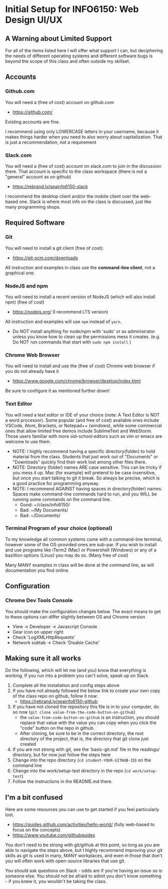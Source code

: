 # Initial Setup for INFO6150: Web Design UI/UX

## A Warning about Limited Support

For all of the items listed here I will offer what support I can, but deciphering the needs of different operating systems and different software bugs is beyond the scope of this class and often outside my skillset.  

## Accounts
### Github.com
You will need a (free of cost) account on github.com
* https://github.com/

Existing accounts are fine.

I recommend using only LOWERCASE letters in your username, because it makes things harder when you need to also worry about capitalization.  That is just a recommendation, not a requirement

### Slack.com
You will need a (free of cost) account on slack.com to join in the discussion there.  That account is specific to the class workspace (there is not a "general" account as on github)
* https://rebrand.ly/seainfo6150-slack

I recommend the desktop client and/or the mobile client over the web-based one.  Slack is where most info on the class is discussed, just like many programming shops.

## Required Software
### Git
You will need to install a git client (free of cost):
* https://git-scm.com/downloads

All instruction and examples in class use the **command-line client**, not a graphical one.  

### NodeJS and npm
You will need to install a recent version of NodeJS (which will also install npm) (free of cost)
* https://nodejs.org/   (I recommend LTS version)

All instruction and examples will use `npm` instead of `yarn`.
- Do *NOT* install anything for node/npm with 'sudo' or as administrator unless you know how to clean up the permissions mess it creates.   (e.g. Do NOT run commands that start with `sudo npm install` )

### Chrome Web Browser
You will need to install and use the (free of cost) Chrome web browser if you do not already have it
* https://www.google.com/chrome/browser/desktop/index.html

Be sure to configure it as mentioned further down!

### Text Editor
You will need a text editor or IDE of your choice (note: A Text Editor is NOT a word processor).  Some popular (and free of cost) available ones include VSCode, Atom, Brackets, or Notepad++ (windows), while some commercial ones that allow limited free demos include SublimeText and WebStorm.  Those users familiar with more old-school editors such as vim or emacs are welcome to use them.
* NOTE: I highly recommend having a specific directory(folder) to hold material from the class.  Students that just work out of "Documents" or "Downloads" quickly find their work lost among other files there.
* NOTE: Directory (folder) names ARE case sensitive.  This can be tricky if you mess it up.  Mac (for example) will pretend to be case insensitive, but once you start talking to git it break.  So always be precise, which is a good practice for programming anyway.
* NOTE: I recommend AGAINST having spaces in directory(folder) names.  Spaces make command-line commands hard to run, and you WILL be running some commands on the command line.
  - Good: ~/class/info6150/
  - Bad: ~/My Documents/
  - Bad: ~/Documents/

### Terminal Program of your choice (optional)
To my knowledge all common systems come with a command-line terminal, however some of the OS-provided ones are sub-par.  If you wish to install and use programs like iTerm2 (Mac) or Powershell (Windows) or any of a bazillion options (Linux) you may do so.  (Many free of cost)

Many MANY examples in class will be done at the command line, as will documentation you find online.

## Configuration

### Chrome Dev Tools Console

You should make the configuration changes below.  The exact means to get to these options can differ slightly between OS and Chrome version
* View -> Developer -> Javascript Console
* Gear icon on upper right
* Check 'LogXMLHttpRequests'
* Network subtab -> Check 'Disable Cache'

## Making sure it all works

Do the following, which will let me (and you) know that everything is working.  If you run into a problem you can't solve, speak up on Slack.

1. Complete all the installation and config steps above
2. If you have not already followed the below link to create your own copy of the class repo on github, follow it now:
    * https://rebrand.ly/seainfo6150-github
3. If you have not cloned the repository this file is in to your computer, do so now (`git clone value-from-the-code-button-on-github`)
    * the `value-from-code-button-on-github` is an instruction, you should replace that value with the value you can copy when you click the "code" button on the repo in github.
    * After cloning, be sure to be in the correct directory, the root directory of the project, that is, the directory that git clone just created
4. If you are not strong with git, see the 'basic-git.md' file in the readings/ directory, but for now just follow the steps here
5. Change into the repo directory (`cd student-YOUR-GITHUB-ID`) on the command line
6. Change into the work/setup-test directory in the repo (`cd work/setup-test`)
7. Follow the instructions in the README.md there.

## I'm a bit confused

Here are some resources you can use to get started if you feel particularly lost.
* https://guides.github.com/activities/hello-world/ (fully web-based to focus on the concepts)
* https://www.youtube.com/githubguides

You don't need to be strong with git/github at this point, so long as you are able to navigate the steps above, but I highly recommend improving your git skills as git is used in many, MANY workplaces, and even in those that don't you will often work with open-source libraries that use git.

You should ask questions on Slack - odds are if you're having an issue so is someone else.  You should not be afraid to admit you don't know something - if you knew it, you wouldn't be taking the class.  
